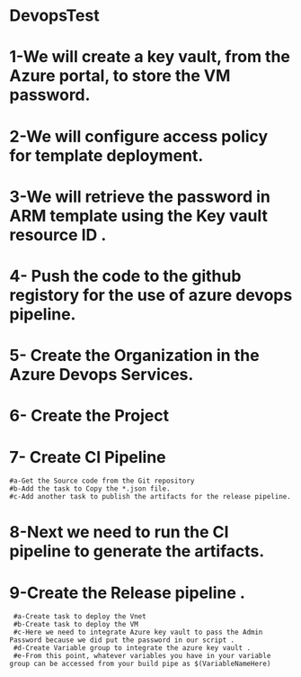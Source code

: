 # DevopsTest
#  1-We will create a key vault, from the Azure portal, to store the VM password. 

  #   2-We will configure access policy for template deployment.


 #   3-We will retrieve the password in ARM template using the Key vault resource ID .




# 4- Push the code to the github registory for the use of azure devops pipeline.



# 5- Create the Organization in the Azure Devops Services.

# 6- Create the Project 

# 7- Create CI Pipeline

    #a-Get the Source code from the Git repository
    #b-Add the task to Copy the *.json file.
    #c-Add another task to publish the artifacts for the release pipeline.
# 8-Next we need to run the CI pipeline to generate the artifacts.

# 9-Create the Release pipeline .

     #a-Create task to deploy the Vnet 
     #b-Create task to deploy the VM
     #c-Here we need to integrate Azure key vault to pass the Admin Password because we did put the password in our script .
     #d-Create Variable group to integrate the azure key vault .
     #e-From this point, whatever variables you have in your variable group can be accessed from your build pipe as $(VariableNameHere)
   

